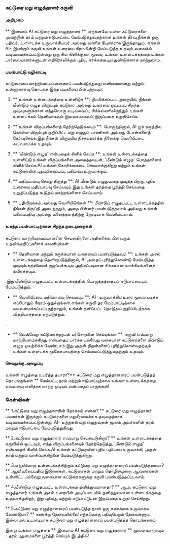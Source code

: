 ### கட்டுரை மறு எழுத்தாளர் கருவி

#### அறிமுகம்
** இனயாம் AI கட்டுரை மறு எழுத்தாளர் **, ஏற்கனவே உள்ள கட்டுரைகளை அவற்றின் தரம் மற்றும் ஈடுபாட்டை மேம்படுத்துவதற்கான உங்கள் தீர்வு.நீங்கள் ஒரு பதிவர், உள்ளடக்க உருவாக்கியவர் அல்லது வணிக நிபுணராக இருந்தாலும், எங்கள் AI- இயங்கும் கருவி உங்கள் உரையை சிரமமின்றி மேம்படுத்த உதவும் வகையில் வடிவமைக்கப்பட்டுள்ளது.ஒரு சில கிளிக்குகள் மூலம், உங்கள் உள்ளடக்கத்தை உங்கள் பார்வையாளர்களுடன் எதிரொலிக்கும் புதிய, ஈர்க்கக்கூடிய துண்டுகளாக மாற்றலாம்.

#### பயன்பாட்டு வழிகாட்டி
கட்டுரையை மாற்றியமைப்பாளரைப் பயன்படுத்துவது எளிமையானது மற்றும் உள்ளுணர்வு.தொடங்க இந்த படிகளைப் பின்பற்றவும்:

1. ** உங்கள் உள்ளடக்கத்தை உள்ளிடுக **: நியமிக்கப்பட்ட துறையில், நீங்கள் மீண்டும் எழுத விரும்பும் கட்டுரை அல்லது உரையை ஒட்டவும்.சிறந்த முடிவுகளுக்கான எந்தவொரு வடிவமைப்பு சிக்கல்களிலிருந்தும் உங்கள் உள்ளடக்கம் தெளிவாகவும் இலவசமாகவும் இருப்பதை உறுதிசெய்க.

2. ** உங்கள் விருப்பங்களைத் தேர்ந்தெடுக்கவும் **: பொருந்தினால், AI ஐக் கருத்தில் கொள்ள விரும்பும் குறிப்பிட்ட மறு எழுதும் பாணிகள் அல்லது டோன்களைத் தேர்வுசெய்க.இது நீங்கள் விரும்பிய நிச்சயதார்த்த நிலைக்கு வெளியீட்டை வடிவமைக்க உதவும்.

3. ** 'மீண்டும் எழுத' என்பதைக் கிளிக் செய்க **: உங்கள் உள்ளடக்கத்தை உள்ளிட்டு உங்கள் விருப்பங்களை அமைத்தவுடன், 'மீண்டும் எழுத' பொத்தானைக் கிளிக் செய்க.AI உங்கள் கோரிக்கையை செயலாக்குகிறது மற்றும் உங்கள் கட்டுரையின் புதுப்பிக்கப்பட்ட பதிப்பை உருவாக்கும்.

4. ** மதிப்பாய்வு செய்து திருத்து **: AI மீண்டும் எழுதுவதை முடித்த பிறகு, புதிய உரையை மதிப்பாய்வு செய்யவும்.இது உங்கள் தரத்தை பூர்த்தி செய்வதை உறுதிப்படுத்த கூடுதல் மாற்றங்களைச் செய்யலாம்.

5. ** பதிவிறக்கம் அல்லது வெளியிடுங்கள் **: மீண்டும் எழுதப்பட்ட உள்ளடக்கத்தில் நீங்கள் திருப்தி அடைந்ததும், அதை பின்னர் பயன்படுத்தலாம் அல்லது உங்கள் வலைப்பதிவு அல்லது வலைத்தளத்திற்கு நேரடியாக வெளியிடலாம்.

#### உகந்த பயன்பாட்டிற்கான சிறந்த நடைமுறைகள்
கட்டுரை மாற்றியமைப்பாளரின் செயல்திறனை அதிகரிக்க, பின்வரும் உதவிக்குறிப்புகளைக் கவனியுங்கள்:

- ** தெளிவான மற்றும் சுருக்கமான உரையைப் பயன்படுத்தவும் **: உங்கள் அசல் உள்ளடக்கத்தை தெளிவுபடுத்தினால், AI அதைப் புரிந்துகொண்டு மேம்படுத்த முடியும்.கருவியைக் குழப்பக்கூடிய அதிகப்படியான சிக்கலான வாக்கியங்களைத் தவிர்க்கவும்.

.இது மீண்டும் எழுதப்பட்ட உள்ளடக்கத்தின் பொருத்தத்தையும் ஈடுபாட்டையும் மேம்படுத்தும்.

- ** வெளியீட்டை மதிப்பாய்வு செய்யவும் **: AI- உருவாக்கிய உரை மூலம் படிக்க எப்போதும் நேரம் ஒதுக்குங்கள்.எங்கள் கருவி தர மேம்பாட்டிற்காக வடிவமைக்கப்பட்டிருந்தாலும், உங்கள் தனிப்பட்ட தொடுதல் குறிப்பிடத்தக்க வித்தியாசத்தை ஏற்படுத்தும்.

.

- ** வெவ்வேறு கட்டுரைகளுடன் பரிசோதனை செய்யுங்கள் **: கருவி எவ்வாறு மாற்றியமைக்கிறது என்பதைப் பார்க்க பல்வேறு வகையான கட்டுரைகளை மீண்டும் எழுத முயற்சிக்க வேண்டாம்.இது அதன் திறன்களைப் புரிந்துகொள்வதற்கும் உங்கள் உள்ளடக்க மூலோபாயத்தை செம்மைப்படுத்துவதற்கும் உதவும்.

#### செயலுக்கு அழைப்பு
உங்கள் எழுத்தை உயர்த்த தயாரா?** கட்டுரை மறு எழுத்தாளரைப் பயன்படுத்தத் தொடங்குங்கள் ** மேம்பட்ட தரம் மற்றும் ஈடுபாட்டிற்காக உங்கள் உள்ளடக்கத்தை எவ்வளவு எளிதாக மாற்ற முடியும் என்பதைப் பாருங்கள்!

### கேள்விகள்

** 1.கட்டுரை மறு எழுத்தாளரின் நோக்கம் என்ன? **
கட்டுரை மறு எழுத்தாளர் பயனர்கள் இருக்கும் கட்டுரைகளை மறுசீரமைக்க உதவுவதற்காக வடிவமைக்கப்பட்டுள்ளது, AI- உந்துதல் மறு எழுதுவதன் மூலம் அவர்களின் தரம் மற்றும் ஈடுபாட்டை மேம்படுத்துகிறது.

** 2.கட்டுரை மறு எழுத்தாளர் எவ்வாறு செயல்படுகிறார்? **
உங்கள் உள்ளடக்கத்தை கருவியில் ஒட்டவும், எந்த விருப்பங்களையும் தேர்ந்தெடுத்து, 'மீண்டும் எழுத' என்பதைக் கிளிக் செய்க.AI உங்கள் கட்டுரையின் புதிய பதிப்பை உருவாக்கி, அதன் தரம் மற்றும் வாசிப்புத்திறனை மேம்படுத்துகிறது.

** 3.எந்தவொரு உள்ளடக்கத்திற்கும் கட்டுரை மறு எழுத்தாளரைப் பயன்படுத்தலாமா? **
ஆம்!வலைப்பதிவு இடுகைகள், கட்டுரைகள் மற்றும் தொழில்முறை ஆவணங்கள் உள்ளிட்ட பல்வேறு வகையான கட்டுரைகளுக்கு கருவி பயன்படுத்தப்படலாம்.

** 4.மீண்டும் எழுதப்பட்ட உள்ளடக்கம் தனித்துவமானதா? **
ஆம், கட்டுரை மறு எழுத்தாளர் உங்கள் அசல் உரையின் அடிப்படையில் தனித்துவமான உள்ளடக்கத்தை உருவாக்குகிறார், இது புதியது மற்றும் ஈடுபாட்டுடன் இருப்பதை உறுதி செய்கிறது.

** 5.கட்டுரை மறு எழுத்தாளரைப் பயன்படுத்த நான் ஒரு கணக்கை உருவாக்க வேண்டுமா? **
கணக்கு தேவையில்லை!எந்தவொரு பதிவுபெறும் தேவைகளும் இல்லாமல் உடனடியாக கட்டுரை மறு எழுத்தாளரைப் பயன்படுத்தத் தொடங்கலாம்.

இன்று உங்கள் எழுத்தை ** இனயாம் AI கட்டுரை மறு எழுத்தாளர் ** மூலம் மாற்றவும் - தரம் புதுமைகளை பூர்த்தி செய்யும் இடத்தில்!